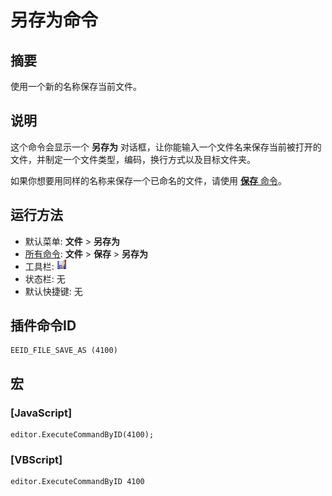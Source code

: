 # 另存为命令

## 摘要

使用一个新的名称保存当前文件。

## 说明

这个命令会显示一个 **另存为** 对话框，让你能输入一个文件名来保存当前被打开的文件，并制定一个文件类型，编码，换行方式以及目标文件夹。

如果你想要用同样的名称来保存一个已命名的文件，请使用 [**保存** 命令](file_save)。

## 运行方法

- 默认菜单: **文件** \> **另存为**
- [所有命令](../tools/all_commands): **文件** \> **保存**
\> **另存为**
- 工具栏: ![](../../images/save_as.png)
- 状态栏: 无
- 默认快捷键: 无

## 插件命令ID

```
EEID_FILE_SAVE_AS (4100)
```

## 宏

### \[JavaScript\]

```
editor.ExecuteCommandByID(4100);
```

### \[VBScript\]

```
editor.ExecuteCommandByID 4100
```
